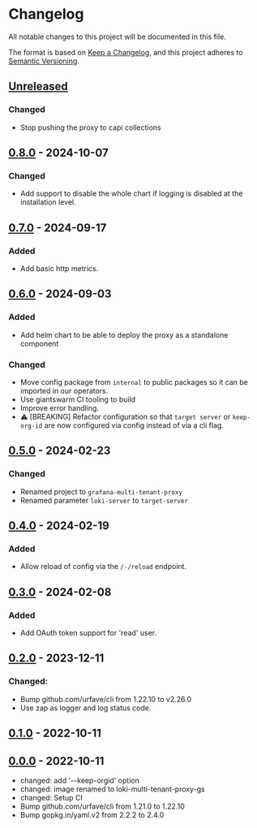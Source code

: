 # Changelog

All notable changes to this project will be documented in this file.

The format is based on [Keep a Changelog](https://keepachangelog.com/en/1.0.0/),
and this project adheres to [Semantic Versioning](https://semver.org/spec/v2.0.0.html).

## [Unreleased]

### Changed

- Stop pushing the proxy to capi collections

## [0.8.0] - 2024-10-07

### Changed

- Add support to disable the whole chart if logging is disabled at the installation level.

## [0.7.0] - 2024-09-17

### Added

- Add basic http metrics.

## [0.6.0] - 2024-09-03

### Added

- Add helm chart to be able to deploy the proxy as a standalone component

### Changed

- Move config package from `internal` to public packages so it can be imported in our operators.
- Use giantswarm CI tooling to build
- Improve error handling.
- ⚠️ [BREAKING] Refactor configuration so that `target server` or `keep-org-id` are now configured via config instead of via a cli flag.

## [0.5.0] - 2024-02-23

### Changed

- Renamed project to `grafana-multi-tenant-proxy`
- Renamed parameter `loki-server` to `target-server`

## [0.4.0] - 2024-02-19

### Added

- Allow reload of config via the `/-/reload` endpoint.

## [0.3.0] - 2024-02-08

### Added

- Add OAuth token support for 'read' user.

## [0.2.0] - 2023-12-11

### Changed:

- Bump github.com/urfave/cli from 1.22.10 to v2.26.0
- Use zap as logger and log status code.

## [0.1.0] - 2022-10-11

## [0.0.0] - 2022-10-11

- changed: add '--keep-orgid' option
- changed: image renamed to loki-multi-tenant-proxy-gs
- changed: Setup CI
- Bump github.com/urfave/cli from 1.21.0 to 1.22.10
- Bump gopkg.in/yaml.v2 from 2.2.2 to 2.4.0

[Unreleased]: https://github.com/giantswarm/grafana-multi-tenant-proxy/compare/v0.8.0...HEAD
[0.8.0]: https://github.com/giantswarm/grafana-multi-tenant-proxy/compare/v0.7.0...v0.8.0
[0.7.0]: https://github.com/giantswarm/grafana-multi-tenant-proxy/compare/v0.6.0...v0.7.0
[0.6.0]: https://github.com/giantswarm/grafana-multi-tenant-proxy/compare/v0.5.0...v0.6.0
[0.5.0]: https://github.com/giantswarm/grafana-multi-tenant-proxy/compare/v0.4.0...v0.5.0
[0.4.0]: https://github.com/giantswarm/loki-multi-tenant-proxy/compare/v0.3.0...v0.4.0
[0.3.0]: https://github.com/giantswarm/loki-multi-tenant-proxy/compare/v0.2.0...v0.3.0
[0.2.0]: https://github.com/giantswarm/loki-multi-tenant-proxy/compare/v0.1.0...v0.2.0
[0.1.0]: https://github.com/giantswarm/loki-multi-tenant-proxy/compare/v0.0.0...v0.1.0
[0.0.0]: https://github.com/giantswarm/loki-multi-tenant-proxy/releases/tag/v0.0.0
